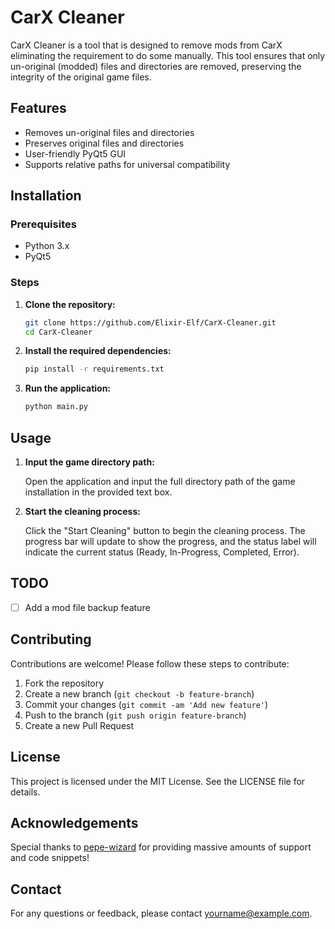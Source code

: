 # CarX Cleaner

CarX Cleaner is a tool that is designed to remove mods from CarX eliminating the requirement to do some manually. This tool ensures that only un-original (modded) files and directories are removed, preserving the integrity of the original game files.

## Features

- Removes un-original files and directories
- Preserves original files and directories
- User-friendly PyQt5 GUI
- Supports relative paths for universal compatibility

## Installation

### Prerequisites

- Python 3.x
- PyQt5

### Steps

1. **Clone the repository:**

    ```sh
    git clone https://github.com/Elixir-Elf/CarX-Cleaner.git
    cd CarX-Cleaner
    ```

2. **Install the required dependencies:**

    ```sh
    pip install -r requirements.txt
    ```

3. **Run the application:**

    ```sh
    python main.py
    ```

## Usage

1. **Input the game directory path:**

    Open the application and input the full directory path of the game installation in the provided text box.

2. **Start the cleaning process:**

    Click the "Start Cleaning" button to begin the cleaning process. The progress bar will update to show the progress, and the status label will indicate the current status (Ready, In-Progress, Completed, Error).

## TODO

- [ ] Add a mod file backup feature


## Contributing

Contributions are welcome! Please follow these steps to contribute:

1. Fork the repository
2. Create a new branch (`git checkout -b feature-branch`)
3. Commit your changes (`git commit -am 'Add new feature'`)
4. Push to the branch (`git push origin feature-branch`)
5. Create a new Pull Request

## License

This project is licensed under the MIT License. See the LICENSE file for details.

## Acknowledgements

Special thanks to [pepe-wizard](https://github.com/pepe-wizard) for providing massive amounts of support and code snippets!

## Contact

For any questions or feedback, please contact yourname@example.com.



